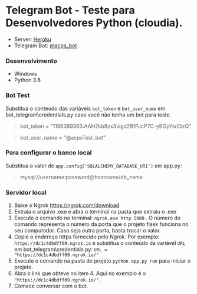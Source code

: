 # Telegram Bot  - Teste para Desenvolvedores Python (cloudia).</h3>
- Server: <a href="https://acpsbot.herokuapp.com/">Heroku</a>
- Telegram Bot: <a href="https://t.me/acps_bot">@acps_bot</a>


### Desenvolvimento
- Windows
- Python 3.6


### Bot Test
Substitua o conteúdo das variáveis ``bot_token`` e ``bot_user_name`` em bot_telegram\credentials.py caso você não tenha um bot para teste.

> bot_token = "1196389363:AAH2kb8zx3vigd2BfPJcP7C-yBGyYsrlDzQ"

> bot_user_name = "@acpsTest_bot"



### Para configurar o banco local
Substitua o valor de `app.config['SQLALCHEMY_DATABASE_URI']` em app.py:

> mysql://username:password@hostname/db_name


### Servidor local
1) Baixe o Ngrok https://ngrok.com/download
2) Extraia o arquivo .exe e abra o terminal na pasta que extraiu o .exe
3) Execute o comando no terminal: `ngrok.exe http 5000` . O número do comando representa o número da porta que o projeto flask funciona no seu computador. Caso seja outra porta, basta trocar o valor.
4) Copie o endereço https fornecido pelo Ngrok. Por exemplo: `https://dc1c4dbdff09.ngrok.io` e substitua o conteúdo da variável `URL` em bot_telegram\credentials.py: `URL = "https://dc1c4dbdff09.ngrok.io/"`
5) Execute o comando na pasta do projeto ``python app.py run`` para iniciar o projeto.
6) Abra o link que obteve no item 4. Aqui no exemplo é o `"https://dc1c4dbdff09.ngrok.io/"`.
7) Comece conversar com o bot.





